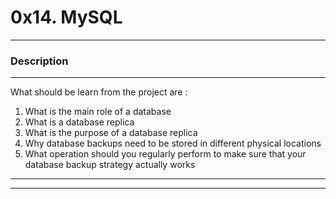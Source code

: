 <h1>0x14. MySQL</h1>
<hr>
<h3>Description</h3>
<hr>
<p>What should be learn from the project are :</p>
<ol>
<li>What is the main role of a database</li>
<li>What is a database replica</li>
<li>What is the purpose of a database replica</li>
<li>Why database backups need to be stored in different physical locations</li>
<li>What operation should you regularly perform to make sure that your database backup strategy actually works</li>
</ol>
<hr>
<hr>
